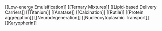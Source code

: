[[Low-energy Emulsification]]
[[Ternary Mixtures]]
[[Lipid-based Delivery Carriers]]
[[Titanium]]
[[Anatase]]
[[Calcination]]
[[Rutile]]
[[Protein aggregation]]
[[Neurodegeneration]]
[[Nucleocytoplasmic Transport]]
[[Karyopherin]]
